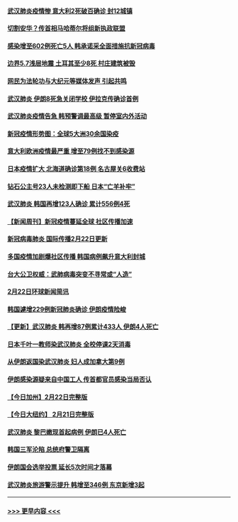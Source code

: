 #### [武汉肺炎疫情惨 意大利2死破百确诊 封12城镇](../pages/prog202/a102783732.md?t=02240031) 
#### [切割安华？传首相马哈蒂尔将组新执政联盟](../pages/prog202/a102783861.md?t=02240031) 
#### [感染增至602例死亡5人 韩承诺采全面措施抗新冠病毒](../pages/prog202/a102783857.md?t=02240031) 
#### [边界5.7浅层地震 土耳其至少8死 村庄建筑被毁](../pages/prog202/a102783780.md?t=02240031) 
#### [网民为法轮功与大纪元等媒体发声 引起共鸣](../pages/prog202/a102781486.md?t=02240031) 
#### [武汉肺炎 伊朗8死急关闭学校 伊拉克传确诊首例](../pages/prog202/a102783604.md?t=02240031) 
#### [武汉肺炎疫情告急 韩预警调最高级 暂停室内外活动](../pages/prog202/a102783777.md?t=02240031) 
#### [新冠疫情形势图：全球5大洲30余国染疫](../pages/prog202/a102783758.md?t=02240031) 
#### [意大利欧洲疫情最严重 增至79例找不到感染源](../pages/prog202/a102783656.md?t=02240031) 
#### [日本疫情扩大 北海道确诊第18例 名古屋关6收费站](../pages/prog202/a102783648.md?t=02240031) 
#### [钻石公主号23人未检测即下船 日本“亡羊补牢”](../pages/prog202/a102783650.md?t=02240031) 
#### [武汉肺炎 韩国再增123人确诊 累计556例4死](../pages/prog202/a102783641.md?t=02240031) 
#### [【新闻周刊】新冠疫情蔓延全球 社区传播加速](../pages/prog202/a102783536.md?t=02240031) 
#### [新冠病毒肺炎 国际传播2月22日更新](../pages/prog202/a102783486.md?t=02240031) 
#### [多国疫情加剧爆社区传播 韩国病例飙升意大利封城](../pages/prog202/a102783368.md?t=02240031) 
#### [台大公卫权威：武肺病毒突变不寻常或“人造”](../pages/prog202/a102783277.md?t=02240031) 
#### [2月22日环球新闻简讯](../pages/prog202/a102783305.md?t=02240031) 
#### [韩国遽增229例新冠肺炎确诊 伊朗疫情险峻](../pages/prog202/a102783281.md?t=02240031) 
#### [【更新】武汉肺炎 韩再增87例累计433人 伊朗4人死亡](../pages/prog202/a102770740.md?t=02240031) 
#### [日本千叶一教师染武汉肺炎 全校停课2天消毒](../pages/prog202/a102783152.md?t=02240031) 
#### [从伊朗返国染武汉肺炎 妇人成加拿大第9例](../pages/prog202/a102783133.md?t=02240031) 
#### [伊朗感染源疑来自中国工人 传首都官员感染当局否认](../pages/prog202/a102783123.md?t=02240031) 
#### [【今日加州】2月22日完整版](../pages/prog202/a102783040.md?t=02240031) 
#### [【今日大纽约】 2月21日完整版](../pages/prog202/a102782980.md?t=02240031) 
#### [武汉肺炎 黎巴嫩现首起病例 伊朗已4人死亡](../pages/prog202/a102782982.md?t=02240031) 
#### [韩国三军沦陷 总统府警卫隔离](../pages/prog202/a102782974.md?t=02240031) 
#### [伊朗国会选举投票 延长5次时间才落幕](../pages/prog202/a102782958.md?t=02240031) 
#### [武汉肺炎旅游警示提升 韩增至346例 东京新增3起](../pages/prog202/a102782909.md?t=02240031) 

----
#### [ >>> 更早内容 <<< ](../indexes/prog202-earlier.md)
